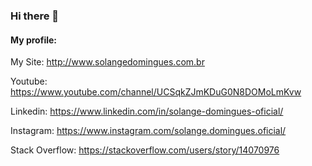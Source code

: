 ### Hi there 👋

#### My profile: 

My Site: http://www.solangedomingues.com.br 

Youtube: https://www.youtube.com/channel/UCSqkZJmKDuG0N8DOMoLmKvw

Linkedin: https://www.linkedin.com/in/solange-domingues-oficial/

Instagram: https://www.instagram.com/solange.domingues.oficial/

Stack Overflow: https://stackoverflow.com/users/story/14070976
